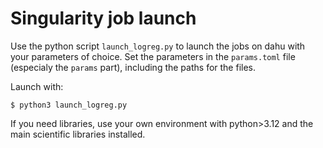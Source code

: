 # Singularity job launch

Use the python script `launch_logreg.py` to launch the jobs on dahu with your parameters of choice.
Set the parameters in the `params.toml` file (especialy the `params` part), including the paths for the files.

Launch with:
```shell
$ python3 launch_logreg.py
```

If you need libraries, use your own environment with python>3.12 and the main scientific libraries installed.
